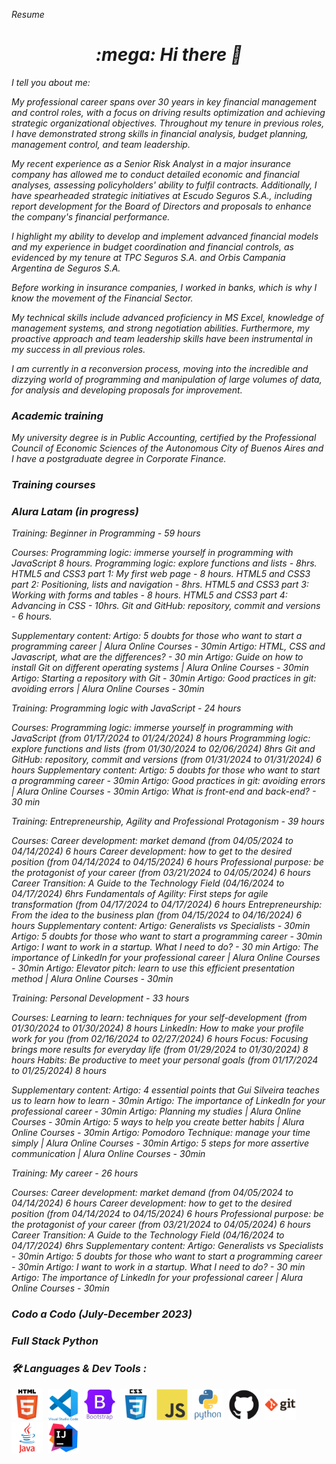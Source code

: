 <em>Resume<em>
<h1 align="center"> :mega: Hi there 👋 </h1>



I tell you about me:

My professional career spans over 30 years in key financial management and control roles, with a focus on driving results optimization and achieving strategic organizational objectives. Throughout my tenure in previous roles, I have demonstrated strong skills in financial analysis, budget planning, management control, and team leadership.

My recent experience as a Senior Risk Analyst in a major insurance company has allowed me to conduct detailed economic and financial analyses, assessing policyholders' ability to fulfil contracts. Additionally, I have spearheaded strategic initiatives at Escudo Seguros S.A., including report development for the Board of Directors and proposals to enhance the company's financial performance.

I highlight my ability to develop and implement advanced financial models and my experience in budget coordination and financial controls, as evidenced by my tenure at TPC Seguros S.A. and Orbis Campania Argentina de Seguros S.A.

Before working in insurance companies, I worked in banks, which is why I know the movement of the Financial Sector.

My technical skills include advanced proficiency in MS Excel, knowledge of management systems, and strong negotiation abilities. Furthermore, my proactive approach and team leadership skills have been instrumental in my success in all previous roles.

I am currently in a reconversion process, moving into the incredible and dizzying world of programming and manipulation of large volumes of data, for analysis and developing proposals for improvement.



### Academic training

My university degree is in Public Accounting, certified by the Professional Council of Economic Sciences of the Autonomous City of Buenos Aires and I have a postgraduate degree in Corporate Finance.





### Training courses



### Alura Latam (in progress)

Training: Beginner in Programming - 59 hours

Courses:
Programming logic: immerse yourself in programming with JavaScript 8 hours.
Programming logic: explore functions and lists - 8hrs.
HTML5 and CSS3 part 1: My first web page - 8 hours.
HTML5 and CSS3 part 2: Positioning, lists and navigation - 8hrs.
HTML5 and CSS3 part 3: Working with forms and tables - 8 hours.
HTML5 and CSS3 part 4: Advancing in CSS - 10hrs.
Git and GitHub: repository, commit and versions - 6 hours.

Supplementary content:
Artigo: 5 doubts for those who want to start a programming career | Alura Online Courses - 30min
Artigo: HTML, CSS and Javascript, what are the differences? - 30 min
Artigo: Guide on how to install Git on different operating systems | Alura Online Courses - 30min
Artigo: Starting a repository with Git - 30min
Artigo: Good practices in git: avoiding errors | Alura Online Courses - 30min

Training: Programming logic with JavaScript - 24 hours

Courses:
Programming logic: immerse yourself in programming with JavaScript (from 01/17/2024 to 01/24/2024) 8 hours
Programming logic: explore functions and lists (from 01/30/2024 to 02/06/2024) 8hrs
Git and GitHub: repository, commit and versions (from 01/31/2024 to 01/31/2024) 6 hours
Supplementary content:
Artigo: 5 doubts for those who want to start a programming career - 30min
Artigo: Good practices in git: avoiding errors | Alura Online Courses - 30min
Artigo: What is front-end and back-end? - 30 min

Training: Entrepreneurship, Agility and Professional Protagonism - 39 hours

Courses:
Career development: market demand (from 04/05/2024 to 04/14/2024) 6 hours
Career development: how to get to the desired position (from 04/14/2024 to 04/15/2024) 6 hours
Professional purpose: be the protagonist of your career (from 03/21/2024 to 04/05/2024) 6 hours
Career Transition: A Guide to the Technology Field (04/16/2024 to 04/17/2024) 6hrs
Fundamentals of Agility: First steps for agile transformation (from 04/17/2024 to 04/17/2024) 6 hours
Entrepreneurship: From the idea to the business plan (from 04/15/2024 to 04/16/2024) 6 hours
Supplementary content:
Artigo: Generalists vs Specialists - 30min
Artigo: 5 doubts for those who want to start a programming career - 30min
Artigo: I want to work in a startup. What I need to do? - 30 min
Artigo: The importance of LinkedIn for your professional career | Alura Online Courses - 30min
Artigo: Elevator pitch: learn to use this efficient presentation method | Alura Online Courses - 30min

Training: Personal Development - 33 hours

Courses:
Learning to learn: techniques for your self-development (from 01/30/2024 to 01/30/2024) 8 hours
LinkedIn: How to make your profile work for you (from 02/16/2024 to 02/27/2024) 6 hours
Focus: Focusing brings more results for everyday life (from 01/29/2024 to 01/30/2024) 8 hours
Habits: Be productive to meet your personal goals (from 01/17/2024 to 01/25/2024) 8 hours

Supplementary content:
Artigo: 4 essential points that Gui Silveira teaches us to learn how to learn - 30min
Artigo: The importance of LinkedIn for your professional career - 30min
Artigo: Planning my studies | Alura Online Courses - 30min
Artigo: 5 ways to help you create better habits | Alura Online Courses - 30min
Artigo: Pomodoro Technique: manage your time simply | Alura Online Courses - 30min
Artigo: 5 steps for more assertive communication | Alura Online Courses - 30min

Training: My career - 26 hours

Courses:
Career development: market demand (from 04/05/2024 to 04/14/2024) 6 hours
Career development: how to get to the desired position (from 04/14/2024 to 04/15/2024) 6 hours
Professional purpose: be the protagonist of your career (from 03/21/2024 to 04/05/2024) 6 hours
Career Transition: A Guide to the Technology Field (04/16/2024 to 04/17/2024) 6hrs
Supplementary content:
Artigo: Generalists vs Specialists - 30min
Artigo: 5 doubts for those who want to start a programming career - 30min
Artigo: I want to work in a startup. What I need to do? - 30 min
Artigo: The importance of LinkedIn for your professional career | Alura Online Courses - 30min

### Codo a Codo (July-December 2023)

### Full Stack Python

### :hammer_and_wrench: Languages & Dev Tools : 

<div>
  <img src="https://github.com/devicons/devicon/blob/master/icons/html5/html5-original-wordmark.svg" title="HTML 5" alt="HTML 5" width="50" heidth="50"/>&nbsp;
  <img src="https://github.com/devicons/devicon/blob/master/icons/vscode/vscode-original-wordmark.svg" title="VSC" alt="VSC" width="50" heidth="50"/>&nbsp;
  <img src="https://github.com/devicons/devicon/blob/master/icons/bootstrap/bootstrap-original-wordmark.svg" title="Boostrap" alt="Boostrap" width="50" heidth="50"/>&nbsp;
  <img src="https://github.com/devicons/devicon/blob/master/icons/css3/css3-original-wordmark.svg" title="CSS" alt="CSS" width="50" heidth="50"/>&nbsp;
  <img src="https://github.com/devicons/devicon/blob/master/icons/javascript/javascript-original.svg" title="JS" alt="JS" width="50" heidth="50"/>&nbsp;
  <img src="https://github.com/devicons/devicon/blob/master/icons/python/python-original-wordmark.svg" title="Python" alt="Python" width="50" heidth="50"/>&nbsp;
  <img src="https://github.com/devicons/devicon/blob/master/icons/github/github-original.svg" title="GitHub" alt="GitHub" width="50" heidth="50"/>&nbsp;
  <img src="https://github.com/devicons/devicon/blob/master/icons/git/git-original-wordmark.svg" title="Git" alt="Git" width="50" heidth="50"/>&nbsp;
  <img src="https://github.com/devicons/devicon/blob/master/icons/java/java-original-wordmark.svg" title="Java" alt="Java" width="50" heidth="50"/>&nbsp;
  <img src="https://github.com/devicons/devicon/blob/master/icons/intellij/intellij-original.svg" title="Intellij" alt="Intellij" width="50" heidth="50"/>&nbsp;
</div>

